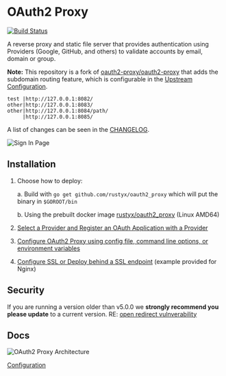 # OAuth2 Proxy

[![Build Status](https://travis-ci.com/rustyx/oauth2_proxy.svg?branch=dev)](https://travis-ci.com/rustyx/oauth2_proxy)

A reverse proxy and static file server that provides authentication using Providers (Google, GitHub, and others)
to validate accounts by email, domain or group.

**Note:** This repository is a fork of [oauth2-proxy/oauth2-proxy](https://github.com/oauth2-proxy/oauth2-proxy) that adds the subdomain routing feature, which is configurable in the [Upstream Configuration](https://github.com/rustyx/oauth2_proxy/blob/dev/docs/configuration/configuration.md#upstreams-configuration).

```
test |http://127.0.0.1:8082/
other|http://127.0.0.1:8083/
other|http://127.0.0.1:8084/path/
     |http://127.0.0.1:8085/
```

A list of changes can be seen in the [CHANGELOG](CHANGELOG.md).

![Sign In Page](https://cloud.githubusercontent.com/assets/45028/4970624/7feb7dd8-6886-11e4-93e0-c9904af44ea8.png)

## Installation

1.  Choose how to deploy:

    a. Build with `go get github.com/rustyx/oauth2_proxy` which will put the binary in `$GOROOT/bin`

    b. Using the prebuilt docker image [rustyx/oauth2_proxy](https://hub.docker.com/repository/docker/rustyx/oauth2_proxy) (Linux AMD64)

2.  [Select a Provider and Register an OAuth Application with a Provider](https://github.com/rustyx/oauth2_proxy/blob/dev/docs/2_auth.md)
3.  [Configure OAuth2 Proxy using config file, command line options, or environment variables](https://github.com/rustyx/oauth2_proxy/blob/dev/docs/configuration/configuration.md)
4.  [Configure SSL or Deploy behind a SSL endpoint](https://github.com/rustyx/oauth2_proxy/blob/dev/docs/4_tls.md) (example provided for Nginx)


## Security

If you are running a version older than v5.0.0 we **strongly recommend you please update** to a current version. RE: [open redirect vulnverability](https://github.com/oauth2-proxy/oauth2-proxy/security/advisories/GHSA-qqxw-m5fj-f7gv)

## Docs

![OAuth2 Proxy Architecture](https://cloud.githubusercontent.com/assets/45028/8027702/bd040b7a-0d6a-11e5-85b9-f8d953d04f39.png)

[Configuration](https://github.com/rustyx/oauth2_proxy/blob/dev/docs/configuration/configuration.md)
